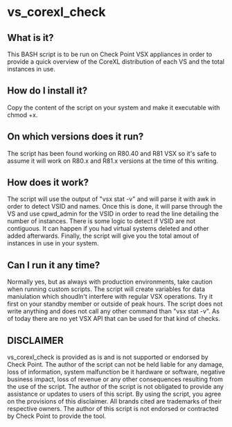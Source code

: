 # vs_corexl_check

What is it?
------------
This BASH script is to be run on Check Point VSX appliances in order to provide a quick overview of the CoreXL distribution of each VS and the total instances in use.

How do I install it?
--------------------
Copy the content of the script on your system and make it executable with chmod +x.

On which versions does it run?
------------------------------
The script has been found working on R80.40 and R81 VSX so it's safe to assume it will work on R80.x and R81.x versions at the time of this writing.

How does it work?
-----------------
The script will use the output of "vsx stat -v" and will parse it with awk in order to detect VSID and names.
Once this is done, it will parse through the VS and use cpwd_admin for the VSID in order to read the line detailing the number of instances.
There is some logic to detect if VSID are not contiguous. It can happen if you had virtual systems deleted and other added afterwards.
Finally, the script will give you the total amout of instances in use in your system.

Can I run it any time?
----------------------
Normally yes, but as always with production environments, take caution when running custom scripts.
The script will create variables for data maniulation which shoudln't interfere with regular VSX operations.
Try it first on your standby member or outside of peak hours.
The script does not write anything and does not call any other command than "vsx stat -v".
As of today there are no yet VSX API that can be used for that kind of checks.

DISCLAIMER
----------
vs_corexl_check is provided as is and is not supported or endorsed by Check Point.
The author of the script can not be held liable for any damage, loss of information, system malfunction be it hardware or software, negative business impact, loss of revenue or any other consequences resulting from the use of the script.
The author of the script is not obligated to provide any assistance or updates to users of this script.
By using the script, you agree on the provisions of this disclaimer.
All brands cited are trademarks of their respective owners.
The author of this script is not endorsed or contracted by Check Point to provide the tool.
